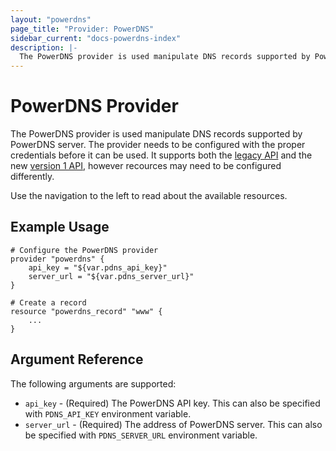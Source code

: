```yaml
---
layout: "powerdns"
page_title: "Provider: PowerDNS"
sidebar_current: "docs-powerdns-index"
description: |-
  The PowerDNS provider is used manipulate DNS records supported by PowerDNS server. The provider needs to be configured with the proper credentials before it can be used.
---
```


# PowerDNS Provider

The PowerDNS provider is used manipulate DNS records supported by PowerDNS server. The provider needs to be configured
with the proper credentials before it can be used. It supports both the [legacy API](https://doc.powerdns.com/3/httpapi/api_spec/) and the new [version 1 API](https://doc.powerdns.com/md/httpapi/api_spec/), however recources may need to be configured differently.

Use the navigation to the left to read about the available resources.

## Example Usage

```
# Configure the PowerDNS provider
provider "powerdns" {
    api_key = "${var.pdns_api_key}"
    server_url = "${var.pdns_server_url}"
}

# Create a record
resource "powerdns_record" "www" {
    ...
}
```

## Argument Reference

The following arguments are supported:

* `api_key` - (Required) The PowerDNS API key. This can also be specified with `PDNS_API_KEY` environment variable.
* `server_url` - (Required) The address of PowerDNS server. This can also be specified with `PDNS_SERVER_URL` environment variable.

